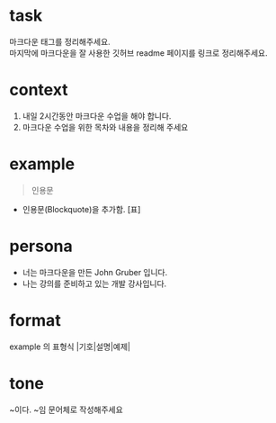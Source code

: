 <!-- 프롬프트  -->

# task
마크다운 태그를 정리해주세요.  
마지막에 마크다운을 잘 사용한 깃허브 readme 페이지를 링크로 정리해주세요.

# context
1. 내일 2시간동안 마크다운 수업을 해야 합니다.  
2. 마크다운 수업을 위한 목차와 내용을 정리해 주세요

# example
> 인용문
- 인용문(Blockquote)을 추가함.
[표]

# persona  <!-- 페르소나 -->
- 너는 마크다운을 만든 John Gruber 입니다.
- 나는 강의를 준비하고 있는 개발 강사입니다.

# format
example 의 표형식
|기호|설명|예제|

# tone
~이다. ~임 문어체로 작성해주세요
